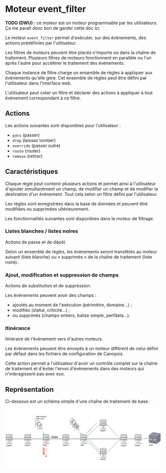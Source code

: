# Moteur event_filter

**TODO (DWU) :** ce moteur est un moteur programmable par les utilisateurs. Ça me paraît donc bon de garder cette doc ici.

Le moteur `event_filter` permet d'exécuter, sur des évènements, des actions prédéfinies par l'utilisateur.

Les filtres de moteurs peuvent être placés n'importe où dans la chaîne de traitement. Plusieurs filtres de moteurs fonctionnent en parallèle ou l'un après l'autre pour accélérer le traitement des événements.

Chaque instance de filtre charge un ensemble de règles à appliquer aux évènements qu'elle gère. Cet ensemble de règles peut être défini par l'utilisateur dans l'interface web.

L'utilisateur peut créer un filtre et déclarer des actions à appliquer à tout évènement correspondant à ce filtre.

## Actions

Les actions suivantes sont disponibles pour l'utilisateur :
*  `pass` (passer)
*  `drop` (laissez tomber)
*  `override` (passer outre)
*  `route` (router)
*  `remove` (retirer)

## Caractéristiques

Chaque règle peut contenir plusieurs actions et permet ainsi à l'utilisateur d'ajouter simultanément un champ, de modifier un champ et de modifier la destination d'un évènement. Tout cela selon un filtre défini par l'utilisateur.

Les règles sont enregistrées dans la base de données et peuvent être modifiées ou supprimées ultérieurement.   

Les fonctionnalités suivantes sont disponibles dans le moteur de filtrage.

### Listes blanches / listes noires

Actions de passe et de dépôt.

Selon un ensemble de règles, les évènements seront transférés au moteur suivant (liste blanche) ou « supprimés » de la chaîne de traitement (liste noire).

### Ajout, modification et suppression de champs

Actions de substitution et de suppression.

Les évènements peuvent avoir des champs :
*  ajoutés au moment de l'exécution (périmètre, domaine…) ;
*  modifiés (statut, criticité…) ;
*  ou supprimés (champs entiers, balise simple, perfdata…).

### Itinérance

Itinéraire de l'évènement vers d'autres moteurs.

Les évènements peuvent être envoyés à un moteur différent de celui défini par défaut dans les fichiers de configuration de Canopsis.

Cette action permet à l'utilisateur d'avoir un contrôle complet sur la chaîne de traitement et d'éviter l'envoi d'évènements dans des moteurs qui n'interagissent pas avec eux.

## Représentation
   
Ci-dessous est un schéma simple d'une chaîne de traitement de base.    

![img1](img/schema-event_filter.png)